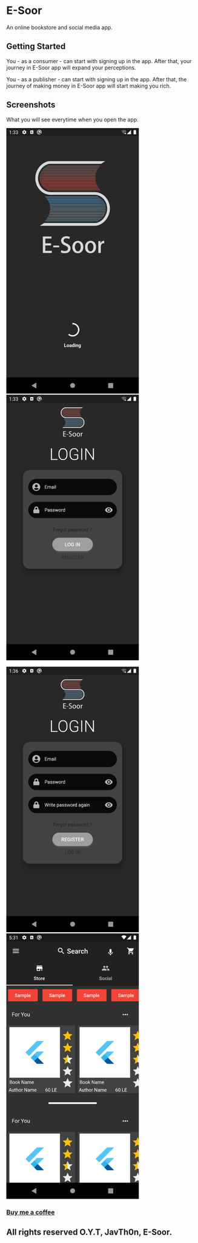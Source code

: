 # E-Soor

An online bookstore and social media app.

## Getting Started

You - as a consumer - can start with signing up in the app. After that, your journey in E-Soor app will expand your perceptions.

You - as a publisher - can start with signing up in the app. After that, the journey of making money in E-Soor app will start making you rich.

## Screenshots

What you will see everytime when you open the app.

<img src="screenshots/starting.png" width="350"> <img src="screenshots/login.png" width="350">

<img src="screenshots/signup.png" width="350"> <img src="screenshots/store.png" width="350">

### [Buy me a coffee](ko-fi.com/omaryehia)
## All rights reserved O.Y.T, JavTh0n, E-Soor.
